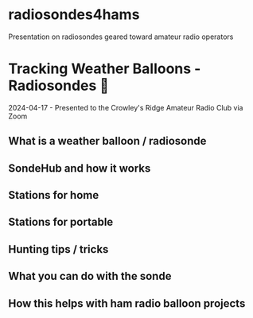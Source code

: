 # radiosondes4hams
Presentation on radiosondes geared toward amateur radio operators

# Tracking Weather Balloons - Radiosondes 🎈
2024-04-17 - Presented to the Crowley's Ridge Amateur Radio Club via Zoom

## What is a weather balloon / radiosonde
## SondeHub and how it works
## Stations for home
## Stations for portable
## Hunting tips / tricks
## What you can do with the sonde
## How this helps with ham radio balloon projects
